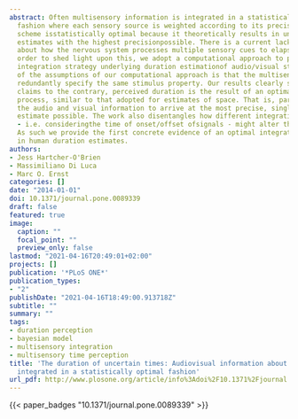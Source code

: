 ```yaml
---
abstract: Often multisensory information is integrated in a statistically optimal
  fashion where each sensory source is weighted according to its precision. This integration
  scheme isstatistically optimal because it theoretically results in unbiased perceptual
  estimates with the highest precisionpossible. There is a current lack of consensus
  about how the nervous system processes multiple sensory cues to elapsed time. In
  order to shed light upon this, we adopt a computational approach to pinpoint the
  integration strategy underlying duration estimationof audio/visual stimuli. One
  of the assumptions of our computational approach is that the multisensory signals
  redundantly specify the same stimulus property. Our results clearly show that despite
  claims to the contrary, perceived duration is the result of an optimal weighting
  process, similar to that adopted for estimates of space. That is, participants weight
  the audio and visual information to arrive at the most precise, single duration
  estimate possible. The work also disentangles how different integration strategies
  - i.e. consideringthe time of onset/offset ofsignals - might alter the final estimate.
  As such we provide the first concrete evidence of an optimal integration strategy
  in human duration estimates.
authors:
- Jess Hartcher-O'Brien
- Massimiliano Di Luca
- Marc O. Ernst
categories: []
date: "2014-01-01"
doi: 10.1371/journal.pone.0089339
draft: false
featured: true
image:
  caption: ""
  focal_point: ""
  preview_only: false
lastmod: "2021-04-16T20:49:01+02:00"
projects: []
publication: '*PLoS ONE*'
publication_types:
- "2"
publishDate: "2021-04-16T18:49:00.913718Z"
subtitle: ""
summary: ""
tags:
- duration perception
- bayesian model
- multisensory integration
- multisensory time perception
title: 'The duration of uncertain times: Audiovisual information about intervals is
  integrated in a statistically optimal fashion'
url_pdf: http://www.plosone.org/article/info%3Adoi%2F10.1371%2Fjournal.pone.0089339
---
```


{{< paper_badges "10.1371/journal.pone.0089339" >}}
